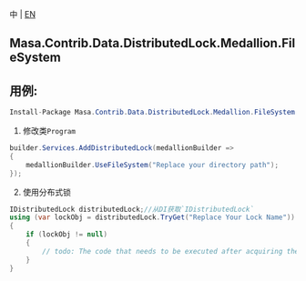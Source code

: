 中 | [EN](README.md)

## Masa.Contrib.Data.DistributedLock.Medallion.FileSystem

## 用例:

```c#
Install-Package Masa.Contrib.Data.DistributedLock.Medallion.FileSystem
```

1. 修改类`Program`

``` C#
builder.Services.AddDistributedLock(medallionBuilder =>
{
    medallionBuilder.UseFileSystem("Replace your directory path");
});
```

2. 使用分布式锁

``` C#
IDistributedLock distributedLock;//从DI获取`IDistributedLock`
using (var lockObj = distributedLock.TryGet("Replace Your Lock Name"))
{
    if (lockObj != null)
    {
        // todo: The code that needs to be executed after acquiring the distributed lock
    }
}
```

